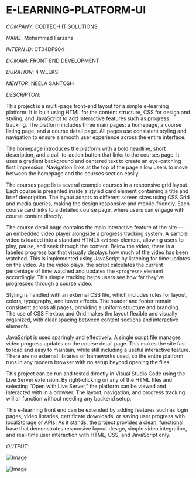 # E-LEARNING-PLATFORM-UI

*COMPANY*: CODTECH IT SOLUTIONS

*NAME*: Mohammad Farzana

*INTERN ID*: CT04DF904

*DOMAIN*: FRONT END DEVELOPMENT

*DURATION*: 4 WEEKS

*MENTOR*: NEELA SANTOSH

*DESCRIPTON*:

This project is a multi-page front-end layout for a simple e-learning platform. It is built using HTML for the content structure, CSS for design and styling, and JavaScript to add interactive features such as progress tracking. The platform includes three main pages: a homepage, a course listing page, and a course detail page. All pages use consistent styling and navigation to ensure a smooth user experience across the entire interface.

The homepage introduces the platform with a bold headline, short description, and a call-to-action button that links to the courses page. It uses a gradient background and centered text to create an eye-catching first impression. Navigation links at the top of the page allow users to move between the homepage and the courses section easily.

The courses page lists several example courses in a responsive grid layout. Each course is presented inside a styled card element containing a title and brief description. The layout adapts to different screen sizes using CSS Grid and media queries, making the design responsive and mobile-friendly. Each course card links to a detailed course page, where users can engage with course content directly.

The course detail page contains the main interactive feature of the site — an embedded video player alongside a progress tracking system. A sample video is loaded into a standard HTML5 `<video>` element, allowing users to play, pause, and seek through the content. Below the video, there is a labeled progress bar that visually displays how much of the video has been watched. This is implemented using JavaScript by listening for time updates on the video. As the video plays, the script calculates the current percentage of time watched and updates the `<progress>` element accordingly. This simple tracking helps users see how far they’ve progressed through a course video.

Styling is handled with an external CSS file, which includes rules for layout, colors, typography, and hover effects. The header and footer remain consistent across all pages, providing a uniform structure and branding. The use of CSS Flexbox and Grid makes the layout flexible and visually organized, with clear spacing between content sections and interactive elements.

JavaScript is used sparingly and effectively. A single script file manages video progress updates on the course detail page. This makes the site fast to load and easy to maintain, while still including a useful interactive feature. There are no external libraries or frameworks used, so the entire platform runs in any modern browser with no setup beyond opening the files.

This project can be run and tested directly in Visual Studio Code using the Live Server extension. By right-clicking on any of the HTML files and selecting “Open with Live Server,” the platform can be viewed and interacted with in a browser. The layout, navigation, and progress tracking will all function without needing any backend setup.

This e-learning front end can be extended by adding features such as login pages, video libraries, certificate downloads, or saving user progress with localStorage or APIs. As it stands, the project provides a clean, functional base that demonstrates responsive layout design, simple video integration, and real-time user interaction with HTML, CSS, and JavaScript only.

*OUTPUT*:

![Image](https://github.com/user-attachments/assets/2c640473-ee37-482b-b947-964597d888a6)

![Image](https://github.com/user-attachments/assets/31a5fa1f-60e2-48f7-8e2e-ebeceaaab24f)
